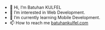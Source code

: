 - 👋 Hi, I’m Batuhan KULFEL
- 👀 I’m interested in Web Development.
- 🌱 I’m currently learning Mobile Development.
- 📫 How to reach me [batuhankulfel.com](https://batuhankulfel.com/)

<!---
batuhankulfel/batuhankulfel is a ✨ special ✨ repository because its `README.md` (this file) appears on your GitHub profile.
You can click the Preview link to take a look at your changes.
--->
